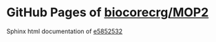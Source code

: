 GitHub Pages of [biocorecrg/MOP2](https://github.com/biocorecrg/MOP2.git)
===
Sphinx html documentation of [e5852532](https://github.com/biocorecrg/MOP2/tree/e5852532c0f853739a5eb7134ad66c7d7ebd9f23)
